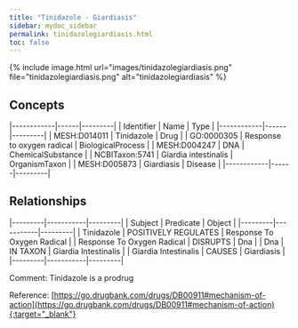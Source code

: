 ```yaml
---
title: "Tinidazole - Giardiasis"
sidebar: mydoc_sidebar
permalink: tinidazolegiardiasis.html
toc: false 
---
```


{% include image.html url="images/tinidazolegiardiasis.png" file="tinidazolegiardiasis.png" alt="tinidazolegiardiasis" %}

## Concepts

|------------|------|---------|
| Identifier | Name | Type    |
|------------|------|---------|
| MESH:D014011 | Tinidazole | Drug |
| GO:0000305 | Response to oxygen radical | BiologicalProcess |
| MESH:D004247 | DNA | ChemicalSubstance |
| NCBITaxon:5741 | Giardia intestinalis | OrganismTaxon |
| MESH:D005873 | Giardiasis | Disease |
|------------|------|---------|

## Relationships

|---------|-----------|---------|
| Subject | Predicate | Object  |
|---------|-----------|---------|
| Tinidazole | POSITIVELY REGULATES | Response To Oxygen Radical |
| Response To Oxygen Radical | DISRUPTS | Dna |
| Dna | IN TAXON | Giardia Intestinalis |
| Giardia Intestinalis | CAUSES | Giardiasis |
|---------|-----------|---------|

Comment: Tinidazole is a prodrug

Reference: [https://go.drugbank.com/drugs/DB00911#mechanism-of-action](https://go.drugbank.com/drugs/DB00911#mechanism-of-action){:target="_blank"}